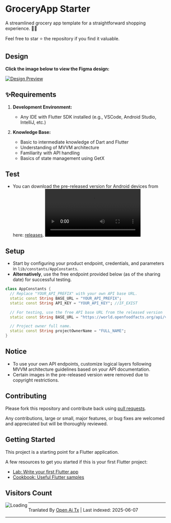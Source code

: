 # GroceryApp Starter

A streamlined grocery app template for a straightforward shopping experience. 🛒✨

Feel free to star ⭐ the repository if you find it valuable.

## Design

**Click the image below to view the Figma design:**

[![Design Preview](https://raw.githubusercontent.com/ramiomarouayache/Flutter-GroceryApp/main/screenshots/Cover.jpg)](https://www.figma.com/embed?embed_host=oembed&amp;url=https://www.figma.com/file/eyeYwe0hoEch31j6d3EXyE/GroceryApp-Starter-(Community)?type=design&amp;node-id=3-2&amp;mode=design&amp;t=LwLW2onM0GKLuFdU-0)

## ✨Requirements

1. **Development Environment:**
   - Any IDE with Flutter SDK installed (e.g., VSCode, Android Studio, IntelliJ, etc.)

2. **Knowledge Base:**
   - Basic to intermediate knowledge of Dart and Flutter
   - Understanding of MVVM architecture
   - Familiarity with API handling
   - Basics of state management using GetX

## Test
* You can download the pre-released version for Android devices from here: [releases](https://github.com/ramiomarouayache/Flutter-GroceryApp/releases/tag/v0.3.1).
<video src="https://github.com/ramiomarouayache/Flutter-GroceryApp/assets/98425058/5ae355c9-39e0-478e-9b3e-870953b566ca"></video>

## Setup
* Start by configuring your product endpoint, credentials, and parameters in `lib/constants/AppConstants`.
* **Alternatively**, use the free endpoint provided below (as of the sharing date) for successful testing.
```dart
class AppConstants {
  // Replace "YOUR_API_PREFIX" with your own API base URL.
  static const String BASE_URL = "YOUR_API_PREFIX";
  static const String API_KEY = "YOUR_API_KEY"; //IF_EXIST

  // For testing, use the free API base URL from the released version
  static const String BASE_URL = "https://world.openfoodfacts.org/api/v2";

  // Project owner full name.
  static const String projectOwnerName = "FULL_NAME";
}
```

## Notice
* To use your own API endpoints, customize logical layers following MVVM architecture guidelines based on your API documentation.
* Certain images in the pre-released version were removed due to copyright restrictions.

## Contributing

Please fork this repository and contribute back using
[pull requests](https://github.com/ramiomarouayache/Flutter-GroceryApp/pulls).

Any contributions, large or small, major features, or bug fixes are welcomed and appreciated
but will be thoroughly reviewed.

## Getting Started
This project is a starting point for a Flutter application.

A few resources to get you started if this is your first Flutter project:

- [Lab: Write your first Flutter app](https://flutter.io/docs/get-started/codelab)
- [Cookbook: Useful Flutter samples](https://flutter.io/docs/cookbook)

## Visitors Count

<img align="left" src="https://profile-counter.glitch.me/GroceryApp/count.svg" alt="Loading">

---

Tranlated By [Open Ai Tx](https://github.com/OpenAiTx/OpenAiTx) | Last indexed: 2025-06-07

---